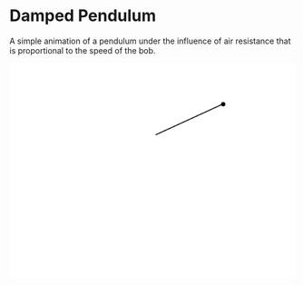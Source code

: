 # Damped Pendulum

A simple animation of a pendulum under the influence of air resistance that is proportional to the speed of the bob.

![](DampedPendulum/DampedPendulum.gif)
